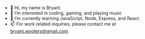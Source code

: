 - 👋 Hi, my name is Bryant
- 👀 I’m interested in coding, gaming, and playing music
- 🌱 I’m currently learning JavaScript, Node, Express, and React.
- 📫 For work related inquiries, please contact me at bryant.wooters@gmail.com.

